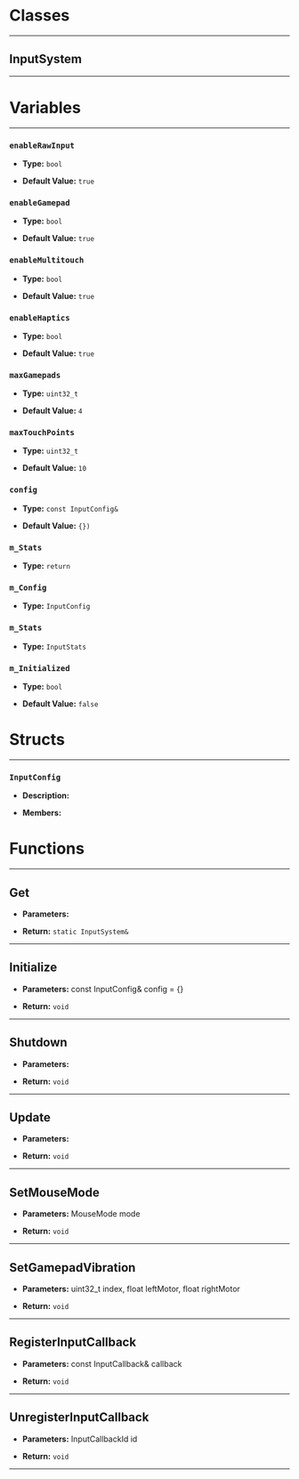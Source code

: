 # Classes
---

## InputSystem
---




# Variables
---

### `enableRawInput`

- **Type:** `bool`

- **Default Value:** `true`



### `enableGamepad`

- **Type:** `bool`

- **Default Value:** `true`



### `enableMultitouch`

- **Type:** `bool`

- **Default Value:** `true`



### `enableHaptics`

- **Type:** `bool`

- **Default Value:** `true`



### `maxGamepads`

- **Type:** `uint32_t`

- **Default Value:** `4`



### `maxTouchPoints`

- **Type:** `uint32_t`

- **Default Value:** `10`



### `config`

- **Type:** `const InputConfig&`

- **Default Value:** `{})`



### `m_Stats`

- **Type:** `return`



### `m_Config`

- **Type:** `InputConfig`



### `m_Stats`

- **Type:** `InputStats`



### `m_Initialized`

- **Type:** `bool`

- **Default Value:** `false`




# Structs
---

### `InputConfig`

- **Description:** 

- **Members:**




# Functions
---

## Get



- **Parameters:** 

- **Return:** `static InputSystem&`

---

## Initialize



- **Parameters:** const InputConfig& config = {}

- **Return:** `void`

---

## Shutdown



- **Parameters:** 

- **Return:** `void`

---

## Update



- **Parameters:** 

- **Return:** `void`

---

## SetMouseMode



- **Parameters:** MouseMode mode

- **Return:** `void`

---

## SetGamepadVibration



- **Parameters:** uint32_t index, float leftMotor, float rightMotor

- **Return:** `void`

---

## RegisterInputCallback



- **Parameters:** const InputCallback& callback

- **Return:** `void`

---

## UnregisterInputCallback



- **Parameters:** InputCallbackId id

- **Return:** `void`

---
